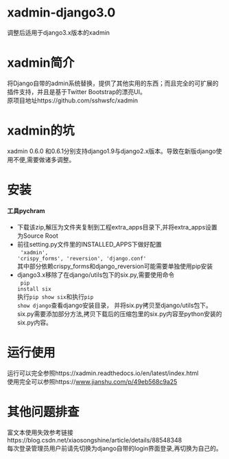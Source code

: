 # xadmin-django3.0
 调整后适用于django3.x版本的xadmin <br>

# xadmin简介
 将Django自带的admin系统替换，提供了其他实用的东西；而且完全的可扩展的插件支持，并且是基于Twitter Bootstrap的漂亮UI。<br>
 原项目地址https://github.com/sshwsfc/xadmin

# xadmin的坑
 xadmin 0.6.0 和0.6.1分别支持django1.9与django2.x版本。导致在新版django使用不便,需要做诸多调整。<br>
# 安装
#### 工具pychram
 - 下载该zip,解压为文件夹复制到工程extra_apps目录下,并将extra_apps设置为Source Root<br>
 - 前往setting.py文件里的INSTALLED_APPS下做好配置<br><code>
 'xadmin',
    'crispy_forms',
    'reversion',
    'django.conf'
 </code><br>
 其中部分依赖crispy_forms和django_reversion可能需要单独使用pip安装
 - django3.x移除了在django/utils包下的six.py,需要使用命令<br><code>
  pip install six
 </code><br>
 执行<code>pip show six</code>和执行<code>pip show django</code>查看django安装目录，
 并将six.py拷贝至django/utils包下。six.py需要添加部分方法,拷贝下载后的压缩包里的six.py内容至python安装的six.py内容。
# 运行使用
运行可以完全参照https://xadmin.readthedocs.io/en/latest/index.html  
使用完全可以参照https://www.jianshu.com/p/49eb568c9a25
# 其他问题排查
富文本使用失效参考链接https://blog.csdn.net/xiaosongshine/article/details/88548348  
每次登录管理员用户前请先切换为django自带的login界面登录,再切换为自己的。